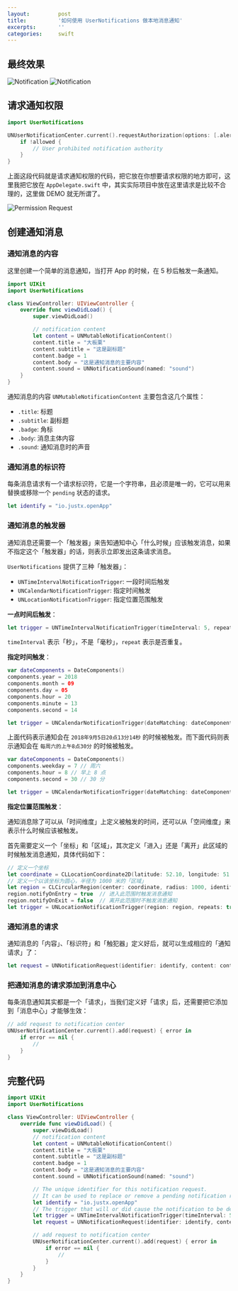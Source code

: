 ```yaml
---
layout:         post
title:          '如何使用 UserNotifications 做本地消息通知'
excerpts:       ''
categories:     swift
---
```


## 最终效果

![Notification](/images/posts/how-to-use-user-notifications/notification-1.jpg)
![Notification](/images/posts/how-to-use-user-notifications/notification-2.jpg)

## 请求通知权限

```swift
import UserNotifications

UNUserNotificationCenter.current().requestAuthorization(options: [.alert, .sound, .badge]) { (allowed, error) in
    if !allowed {
        // User prohibited notification authority
    }
}
```

上面这段代码就是请求通知权限的代码，把它放在你想要请求权限的地方即可，这里我把它放在 `AppDelegate.swift` 中，其实实际项目中放在这里请求是比较不合理的，这里做 DEMO 就无所谓了。

![Permission Request](/images/posts/how-to-use-user-notifications/request.jpg)

## 创建通知消息

### 通知消息的内容

这里创建一个简单的消息通知，当打开 App 的时候，在 5 秒后触发一条通知。

```swift
import UIKit
import UserNotifications

class ViewController: UIViewController {
    override func viewDidLoad() {
        super.viewDidLoad()

        // notification content
        let content = UNMutableNotificationContent()
        content.title = "大板栗"
        content.subtitle = "这是副标题"
        content.badge = 1
        content.body = "这是通知消息的主要内容"
        content.sound = UNNotificationSound(named: "sound")
    }
}
```

通知消息的内容 `UNMutableNotificationContent` 主要包含这几个属性：

- `.title`: 标题
- `.subtitle`: 副标题
- `.badge`: 角标
- `.body`: 消息主体内容
- `.sound`: 通知消息时的声音

### 通知消息的标识符

每条消息请求有一个请求标识符，它是一个字符串，且必须是唯一的，它可以用来替换或移除一个 `pending` 状态的请求。

```swift
let identify = "io.justx.openApp"
```

### 通知消息的触发器

通知消息还需要一个「触发器」来告知通知中心「什么时候」应该触发消息，如果不指定这个「触发器」的话，则表示立即发出这条请求消息。

`UserNotifications` 提供了三种「触发器」：

- `UNTimeIntervalNotificationTrigger`: 一段时间后触发
- `UNCalendarNotificationTrigger`: 指定时间触发
- `UNLocationNotificationTrigger`: 指定位置范围触发

**一点时间后触发**：

```swift
let trigger = UNTimeIntervalNotificationTrigger(timeInterval: 5, repeats: false)
```

`timeInterval` 表示「秒」，不是「毫秒」，`repeat` 表示是否重复。

**指定时间触发**：

```swift
var dateComponents = DateComponents()
components.year = 2018
components.month = 09
components.day = 05
components.hour = 20
components.minute = 13
components.second = 14

let trigger = UNCalendarNotificationTrigger(dateMatching: dateComponents, repeats: false)
```

上面代码表示通知会在 `2018年9月5日20点13分14秒` 的时候被触发。而下面代码则表示通知会在 `每周六的上午8点30分` 的时候被触发。


```swift
var dateComponents = DateComponents()
components.weekday = 7 // 周六
components.hour = 8 // 早上 8 点
components.second = 30 // 30 分

let trigger = UNCalendarNotificationTrigger(dateMatching: dateComponents, repeats: true)
```

**指定位置范围触发**：

通知消息除了可以从「时间维度」上定义被触发的时间，还可以从「空间维度」来表示什么时候应该被触发。

首先需要定义一个「坐标」和「区域」，其次定义「进入」还是「离开」此区域的时候触发消息通知，具体代码如下：

```swift
// 定义一个坐标
let coordinate = CLLocationCoordinate2D(latitude: 52.10, longitude: 51.11)
// 定义一个以该坐标为圆心，半径为 1000 米的「区域」
let region = CLCircularRegion(center: coordinate, radius: 1000, identifier: "center")
region.notifyOnEntry = true  // 进入此范围时触发消息通知
region.notifyOnExit = false  // 离开此范围时不触发消息通知
let trigger = UNLocationNotificationTrigger(region: region, repeats: true)
```

### 通知消息的请求

通知消息的「内容」、「标识符」和「触犯器」定义好后，就可以生成相应的「通知请求」了：

```swift
let request = UNNotificationRequest(identifier: identify, content: content, trigger: trigger)
```

### 把通知消息的请求添加到消息中心

每条消息通知其实都是一个「请求」，当我们定义好「请求」后，还需要把它添加到「消息中心」才能够生效：

```swift
// add request to notification center
UNUserNotificationCenter.current().add(request) { error in
    if error == nil {
        //
    }
}
```

## 完整代码

```swift
import UIKit
import UserNotifications

class ViewController: UIViewController {
    override func viewDidLoad() {
        super.viewDidLoad()
        // notification content
        let content = UNMutableNotificationContent()
        content.title = "大板栗"
        content.subtitle = "这是副标题"
        content.badge = 1
        content.body = "这是通知消息的主要内容"
        content.sound = UNNotificationSound(named: "sound")

        // The unique identifier for this notification request.
        // It can be used to replace or remove a pending notification request or a delivered notification.
        let identify = "io.justx.openApp"
        // The trigger that will or did cause the notification to be delivered. No trigger means deliver now.
        let trigger = UNTimeIntervalNotificationTrigger(timeInterval: 5, repeats: false)
        let request = UNNotificationRequest(identifier: identify, content: content, trigger: trigger)

        // add request to notification center
        UNUserNotificationCenter.current().add(request) { error in
            if error == nil {
                //
            }
        }
    }
}
```
